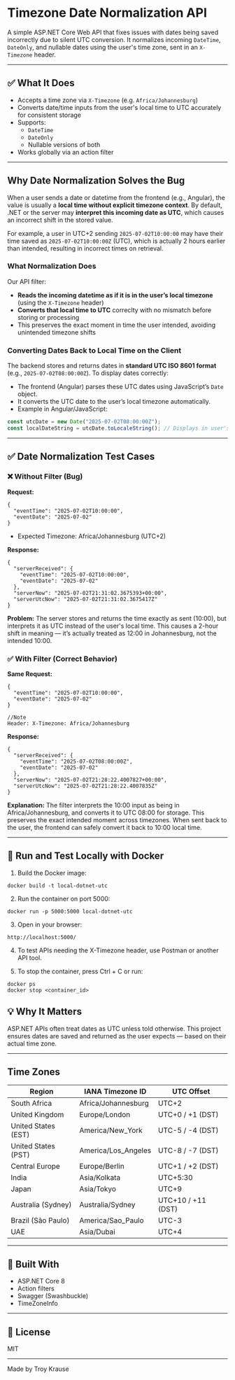 
# Timezone Date Normalization API

A simple ASP.NET Core Web API that fixes issues with dates being saved incorrectly due to silent UTC conversion. It normalizes incoming `DateTime`, `DateOnly`, and nullable dates using the user's time zone, sent in an `X-Timezone` header.

---

## ✅ What It Does

- Accepts a time zone via `X-Timezone` (e.g. `Africa/Johannesburg`)
- Converts date/time inputs from the user's local time to UTC accurately for consistent storage
- Supports:
  - `DateTime`
  - `DateOnly`
  - Nullable versions of both
- Works globally via an action filter

---

## Why Date Normalization Solves the Bug

When a user sends a date or datetime from the frontend (e.g., Angular), the value is usually a **local time without explicit timezone context**. By default, .NET or the server may **interpret this incoming date as UTC**, which causes an incorrect shift in the stored value.

For example, a user in UTC+2 sending `2025-07-02T10:00:00` may have their time saved as `2025-07-02T10:00:00Z` (UTC), which is actually 2 hours earlier than intended, resulting in incorrect times on retrieval.

### What Normalization Does

Our API filter:

- **Reads the incoming datetime as if it is in the user’s local timezone** (using the `X-Timezone` header)
- **Converts that local time to UTC** correclty with no mismatch before storing or processing
- This preserves the exact moment in time the user intended, avoiding unintended timezone shifts

### Converting Dates Back to Local Time on the Client

The backend stores and returns dates in **standard UTC ISO 8601 format** (e.g., `2025-07-02T08:00:00Z`). To display dates correctly:

- The frontend (Angular) parses these UTC dates using JavaScript’s `Date` object.
- It converts the UTC date to the user’s local timezone automatically.
- Example in Angular/JavaScript:

```typescript
const utcDate = new Date("2025-07-02T08:00:00Z");
const localDateString = utcDate.toLocaleString(); // Displays in user's local timezone
```
---

## ✅ Date Normalization Test Cases

### ❌ Without Filter (Bug)

**Request:**

```
{
  "eventTime": "2025-07-02T10:00:00",
  "eventDate": "2025-07-02"
}
```
- Expected Timezone: Africa/Johannesburg (UTC+2)

**Response:**
```
{
  "serverReceived": {
    "eventTime": "2025-07-02T10:00:00",
    "eventDate": "2025-07-02"
  },
  "serverNow": "2025-07-02T21:31:02.3675393+00:00",
  "serverUtcNow": "2025-07-02T21:31:02.3675417Z"
}
```
**Problem:** 
The server stores and returns the time exactly as sent (10:00), but interprets it as UTC instead of the user's local time. This causes a 2-hour shift in meaning — it’s actually treated as 12:00 in Johannesburg, not the intended 10:00.

### ✅ With Filter (Correct Behavior)
**Same Request:**
```
{
  "eventTime": "2025-07-02T10:00:00",
  "eventDate": "2025-07-02"
}

//Note
Header: X-Timezone: Africa/Johannesburg
```

**Response:**
```
{
  "serverReceived": {
    "eventTime": "2025-07-02T08:00:00Z",
    "eventDate": "2025-07-02"
  },
  "serverNow": "2025-07-02T21:28:22.4007827+00:00",
  "serverUtcNow": "2025-07-02T21:28:22.4007835Z"
}
```

**Explanation:**
The filter interprets the 10:00 input as being in Africa/Johannesburg, and converts it to UTC 08:00 for storage. This preserves the exact intended moment across timezones. When sent back to the user, the frontend can safely convert it back to 10:00 local time.

---
## 🚀 Run and Test Locally with Docker

1. Build the Docker image:

```
docker build -t local-dotnet-utc
```
2. Run the container on port 5000:
```
docker run -p 5000:5000 local-dotnet-utc
```

3. Open in your browser:
```
http://localhost:5000/
```

4. To test APIs needing the X-Timezone header, use Postman or another API tool.

5. To stop the container, press Ctrl + C or run:
```
docker ps
docker stop <container_id>
```

## 💡 Why It Matters

ASP.NET APIs often treat dates as UTC unless told otherwise. This project ensures dates are saved and returned as the user expects — based on their actual time zone.

---

## Time Zones

| Region               | IANA Timezone ID       | UTC Offset |
|----------------------|------------------------|------------|
| South Africa         | Africa/Johannesburg    | UTC+2      |
| United Kingdom       | Europe/London          | UTC+0 / +1 (DST) |
| United States (EST)  | America/New_York       | UTC-5 / -4 (DST) |
| United States (PST)  | America/Los_Angeles    | UTC-8 / -7 (DST) |
| Central Europe       | Europe/Berlin          | UTC+1 / +2 (DST) |
| India                | Asia/Kolkata           | UTC+5:30   |
| Japan                | Asia/Tokyo             | UTC+9      |
| Australia (Sydney)   | Australia/Sydney       | UTC+10 / +11 (DST) |
| Brazil (São Paulo)   | America/Sao_Paulo      | UTC-3      |
| UAE                  | Asia/Dubai             | UTC+4      |

---

## 🧱 Built With

* ASP.NET Core 8
* Action filters
* Swagger (Swashbuckle)
* TimeZoneInfo

---

## 📄 License
MIT

---
Made by Troy Krause
